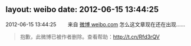 layout: weibo
date: 2012-06-15 13:44:25
---
2012-06-15 13:44:25  &nbsp;&nbsp;&nbsp;&nbsp;&nbsp;&nbsp; 来自 <a href="http://weibo.com/" rel="nofollow">微博 weibo.com</a>
怎么这文章现在还在出现……
>  抱歉，此微博已被作者删除。查看帮助：http://t.cn/Rfd3rQV
